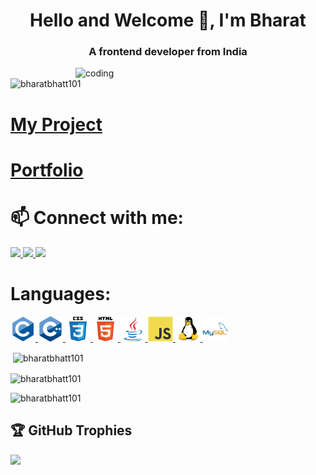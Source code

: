


<h1 align="center">Hello and Welcome 👋, I'm Bharat</h1>
<h3 align="center">A frontend developer from India</h3>
<img align="right" alt="coding" width="400" src="https://cdn.dribbble.com/users/1162077/screenshots/3848914/programmer.gif">



<p align="left"> <img src="https://komarev.com/ghpvc/?username=bharatbhatt101&label=Profile%20views&color=0e75b6&style=flat" alt="bharatbhatt101" /> </p>

# <a href="https://bharatbhatt101.github.io/javaprogram/">My Project</a>
# <a href="https://bharatbhatt101.github.io/portfolio/">Portfolio</a>
# 📫 Connect with me:
<a href="mailto: bharatbhatt2003bk@gmail.com" target="_blank">
  <img src="https://img.shields.io/badge/Gmail-D14836?style=for-the-badge&logo=gmail&logoColor=white">
</a> 
<a href="https://www.linkedin.com/in/bharat-bhatt-a7b8a4269?utm_source=share&utm_campaign=share_via&utm_content=profile&utm_medium=android_app " target="_blank">
  <img src="https://img.shields.io/badge/LinkedIn-0077B5?style=for-the-badge&logo=linkedin&logoColor=white">
</a>
<a href="https://fb.com/" target="_blank">
  <img src="https://img.shields.io/badge/Facebook-1877F2?style=for-the-badge&logo=facebook&logoColor=white">
</a>
<br/>

# Languages:

<p align="left">  <a href="https://www.cprogramming.com/" target="_blank" rel="noreferrer"> <img src="https://raw.githubusercontent.com/devicons/devicon/master/icons/c/c-original.svg" alt="c" width="40" height="40"/> </a> <a href="https://www.w3schools.com/cpp/" target="_blank" rel="noreferrer"> <img src="https://raw.githubusercontent.com/devicons/devicon/master/icons/cplusplus/cplusplus-original.svg" alt="cplusplus" width="40" height="40"/> </a> <a href="https://www.w3schools.com/css/" target="_blank" rel="noreferrer"> <img src="https://raw.githubusercontent.com/devicons/devicon/master/icons/css3/css3-original-wordmark.svg" alt="css3" width="40" height="40"/> </a> <a href="https://www.w3.org/html/" target="_blank" rel="noreferrer"> <img src="https://raw.githubusercontent.com/devicons/devicon/master/icons/html5/html5-original-wordmark.svg" alt="html5" width="40" height="40"/> </a> <a href="https://www.java.com" target="_blank" rel="noreferrer"> <img src="https://raw.githubusercontent.com/devicons/devicon/master/icons/java/java-original.svg" alt="java" width="40" height="40"/> </a> <a href="https://developer.mozilla.org/en-US/docs/Web/JavaScript" target="_blank" rel="noreferrer"> <img src="https://raw.githubusercontent.com/devicons/devicon/master/icons/javascript/javascript-original.svg" alt="javascript" width="40" height="40"/> </a> <a href="https://www.linux.org/" target="_blank" rel="noreferrer"> <img src="https://raw.githubusercontent.com/devicons/devicon/master/icons/linux/linux-original.svg" alt="linux" width="40" height="40"/> </a> <a href="https://www.mysql.com/" target="_blank" rel="noreferrer"> <img src="https://raw.githubusercontent.com/devicons/devicon/master/icons/mysql/mysql-original-wordmark.svg" alt="mysql" width="40" height="40"/> </a>   </p>

<p>&nbsp;<img align="center" src="https://github-readme-stats.vercel.app/api?username=bharatbhatt101&show_icons=true&locale=en" alt="bharatbhatt101" /></p>

<p><img align="center" src="https://github-readme-streak-stats.herokuapp.com/?user=bharatbhatt101&" alt="bharatbhatt101" /></p>

<p><img align="left" src="https://github-readme-stats.vercel.app/api/top-langs?username=bharatbhatt101&show_icons=true&locale=en&layout=compact" alt="bharatbhatt101" /></p>
<br>

## 🏆 GitHub Trophies
![](https://github-profile-trophy.vercel.app/?username=bharatbhatt101&theme=onedark&no-frame=false&no-bg=true&margin-w=4)



